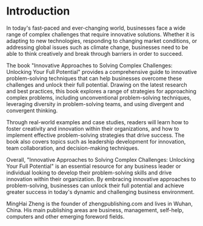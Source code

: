 # Introduction

In today's fast-paced and ever-changing world, businesses face a wide range of complex challenges that require innovative solutions. Whether it is adapting to new technologies, responding to changing market conditions, or addressing global issues such as climate change, businesses need to be able to think creatively and break through barriers in order to succeed.

The book "Innovative Approaches to Solving Complex Challenges: Unlocking Your Full Potential" provides a comprehensive guide to innovative problem-solving techniques that can help businesses overcome these challenges and unlock their full potential. Drawing on the latest research and best practices, this book explores a range of strategies for approaching complex problems, including unconventional problem-solving techniques, leveraging diversity in problem-solving teams, and using divergent and convergent thinking.

Through real-world examples and case studies, readers will learn how to foster creativity and innovation within their organizations, and how to implement effective problem-solving strategies that drive success. The book also covers topics such as leadership development for innovation, team collaboration, and decision-making techniques.

Overall, "Innovative Approaches to Solving Complex Challenges: Unlocking Your Full Potential" is an essential resource for any business leader or individual looking to develop their problem-solving skills and drive innovation within their organization. By embracing innovative approaches to problem-solving, businesses can unlock their full potential and achieve greater success in today's dynamic and challenging business environment.

MingHai Zheng is the founder of zhengpublishing.com and lives in Wuhan, China. His main publishing areas are business, management, self-help, computers and other emerging foreword fields.
